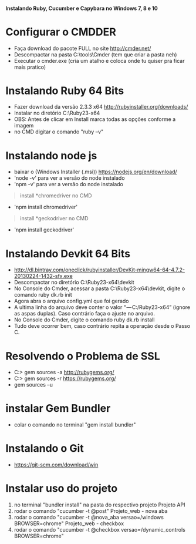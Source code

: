 #### Instalando Ruby, Cucumber e Capybara no Windows 7, 8 e 10 ####

# Configurar o CMDDER
- Faça download do pacote FULL no site http://cmder.net/
- Descompactar na pasta C:\tools\Cmder (tem que criar a pasta neh)
- Executar o cmder.exe (cria um atalho e coloca onde tu quiser pra ficar mais pratico)

# Instalando Ruby 64 Bits
- Fazer download da versão 2.3.3 x64 http://rubyinstaller.org/downloads/
- Instalar no diretório C:\Ruby23-x64
- OBS: Antes de clicar em Install marca todas as opções conforme a imagem
- no CMD digitar o comando "ruby –v" 

# Instalando node js
- baixar o (Windows Installer (.msi)) https://nodejs.org/en/download/
- 'node -v' para ver a versão do node instalado
- 'npm -v' para ver a versão do node instalado

> install *chromedriver no CMD
- 'npm install chromedriver'

> install *geckodriver no CMD
- 'npm install geckodriver'

# Instalando Devkit 64 Bits
- http://dl.bintray.com/oneclick/rubyinstaller/DevKit-mingw64-64-4.7.2-20130224-1432-sfx.exe
- Descompactar no diretório C:\Ruby23-x64\devkit
- No Console do Cmder, acessar a pasta C:\Ruby23-x64\devkit, digite o comando ruby dk.rb init
- Agora abra o arquivo config.yml que foi gerado
- A ultima linha do arquivo deve conter o valor “ — C:/Ruby23-x64” (ignore as aspas duplas). Caso contrário faça o ajuste no arquivo.
- No Console do Cmder, digite o comando ruby dk.rb install
- Tudo deve ocorrer bem, caso contrário repita a operação desde o Passo C.

# Resolvendo o Problema de SSL 
- C:\> gem sources -a http://rubygems.org/
- C:\> gem sources -r https://rubygems.org/
- gem sources –u

# instalar Gem Bundler
- colar o comando no terminal "gem install bundler"

# Instalando o Git
- https://git-scm.com/download/win

# Instalar uso do projeto
01. no terminal "bundler install" na pasta do respectivo projeto
Projeto API
02. rodar o comando "cucumber -t @post"
Projeto_web - nova aba
03. rodar o comando "cucumber -t @nova_aba versao=/windows BROWSER=chrome"
Projeto_web - checkbox
03. rodar o comando "cucumber -t @checkbox versao=/dynamic_controls BROWSER=chrome"